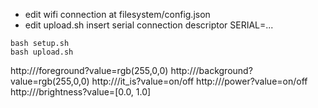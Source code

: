 - edit wifi connection at filesystem/config.json
- edit upload.sh insert serial connection descriptor SERIAL=...

```
bash setup.sh
bash upload.sh
```

http://<ip>/foreground?value=rgb(255,0,0)
http://<ip>/background?value=rgb(255,0,0)
http://<ip>/it_is?value=on/off
http://<ip>/power?value=on/off
http://<ip>/brightness?value=[0.0, 1.0]